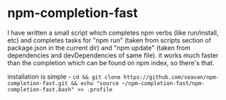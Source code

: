 # npm-completion-fast

I have written a small script which completes npm verbs (like run/install, etc) and completes tasks for "npm run" (taken from scripts section of package.json in the current dir) and "npm update" (taken from dependencies and devDependencies of same file). it works much faster than the completion which can be found on npm index, so there's that.

installation is simple -
`cd && git clone https://github.com/seavan/npm-completion-fast.git && echo "source ~/npm-completion-fast/npm-completion-fast.bash" >> .profile`
